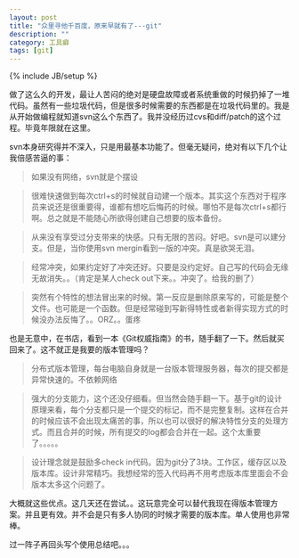 ```yaml
---
layout: post
title: "众里寻他千百度，原来早就有了---git"
description: ""
category: 工具癖
tags: [git]
---
```

{% include JB/setup %}

做了这么久的开发，最让人苦闷的绝对是硬盘故障或者系统重做的时候扔掉了一堆代码。虽然有一些垃圾代码，但是很多时候需要的东西都是在垃圾代码里的。我是从开始做编程就知道svn这么个东西了。我并没经历过cvs和diff/patch的这个过程。毕竟年限就在这里。

svn本身研究得并不深入，只是用最基本功能了。但毫无疑问，绝对有以下几个让我倍感苦逼的事：

> 如果没有网络，svn就是个摆设


> 很难快速做到每次ctrl+s的时候就自动建一个版本。其实这个东西对于程序员来说还是很重要得，谁都有想吃后悔药的时候。哪怕不是每次ctrl+s都行啊。总之就是不能随心所欲得创建自己想要的版本备份。

> 从来没有享受过分支带来的快感。只有无限的苦闷。好吧。svn是可以建分支。但是，当你使用svn mergin看到一版的冲突。真是欲哭无泪。

> 经常冲突，如果约定好了冲突还好。只要是没约定好。自己写的代码会无缘无故消失。。（肯定是某人check out下来。。冲突了。给我的删了）

> 突然有个特性的想法冒出来的时候。第一反应是删除原来写的，可能是整个文件。也可能是一个函数。但是经常碰到写新得特性或者新得实现方式的时候没办法反悔了。。ORZ。。蛋疼


也是无意中，在书店，看到一本《Git权威指南》的书，随手翻了一下。然后就买回来了。这不就正是我要的版本管理吗？

> 分布式版本管理，每台电脑自身就是一台版本管理服务器，每次的提交都是异常快速的。不依赖网络

> 强大的分支能力，这个还没仔细看。但当然会随手翻一下。基于git的设计原理来看，每个分支都只是一个提交的标记，而不是完整复制。这样在合并的时候应该不会出现太痛苦的事，所以也可以很好的解决特性分支的处理方式。而且合并的时候，所有提交的log都会合并在一起。这个太重要了。。。。。

> 设计理念就是鼓励多check in代码。因为git分了3块。工作区，缓存区以及版本库。设计非常精巧。我想经常的签入代码再不用考虑版本库里面会不会版本太多这个问题了。

大概就这些优点。这几天还在尝试。。这玩意完全可以替代我现在得版本管理方案。并且更有效。并不会是只有多人协同的时候才需要的版本库。单人使用也非常棒。

过一阵子再回头写个使用总结吧。。。
